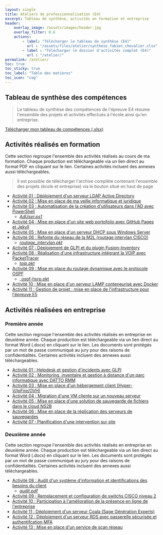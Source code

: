 ```yaml
---
layout: single
title: Ateliers de professionnalisation (E4)
excerpt: Tableau de synthèse, activités en formation et entreprise
header:
    overlay_image: /assets/images/header.jpg
    overlay_filter: 0.6
    actions:
        - label: "Télécharger le tableau de synthèse (E4)"
          url : "/assets/files/atelier/synthese_fabien_chevalier.xlsx"
        - label : "Télécharger le dossier d'activités complet (E4)"
          url : "/atelier/"
permalink: /atelier/
toc: true
toc_sticky: true
toc_label: "Table des matières"
toc_icon: "cog"
---
```


## Tableau de synthèse des compétences

> Le tableau de synthèse des compétences de l'épreuve E4 résume l'ensemble des projets et activités effectués à l'école ainsi qu'en entreprise. 

[Télécharger mon tableau de compétences (.xlsx)](/bts/assets/files/atelier/synthese_fabien_chevalier.xlsx)

## Activités réalisés en formation

Cette section regroupe l'ensemble des activités réalisés au cours de ma formation. Chaque production est téléchargeable via un lien direct au format PDF en cliquant sur le lien. Certaines activités incluent des annexes aussi téléchargeables.

> Il est possible de télécharger l'archive complète contenant l'ensemble des projets (école et entreprise) via le bouton situé en haut de page

- [Activité 01 : Déploiement d'un serveur LDAP Active Directory](/bts/assets/files/atelier/ecole/01-ldap_active_directory.pdf)
- [Activité 02 : Mise en place de ma veille informatique et juridique](/bts/assets/files/atelier/ecole/02-veille.pdf)
- [Activité 03 : Automatisation de la création d'utilisateurs dans l'AD avec PowerShell](/bts/assets/files/atelier/ecole/03-ad_powershell_csv.pdf)
  - _[AdUser.ps1](/bts/assets/files/atelier/ecole/03-ad_user.ps1)_
- [Activité 04 : Mise en place d'un site web portofolio avec GitHub Pages et Jekyll](/bts/assets/files/atelier/ecole/04-mise_en_place_site_web.pdf)
- [Activité 05 : Mise en place d'un serveur DHCP sous Windows Server](/bts/assets/files/atelier/ecole/05-serveur_dhcp_windows.pdf)
- [Activité 06 : Refonte du réseau de la M2L (routage intervlan CISCO)](/bts/assets/files/atelier/ecole/06-routage_intervlan.pdf)
  - _[routage_intervlan.pkt](/bts/assets/files/atelier/ecole/06-routage_intervlan.pkt)_
- [Activité 07 : Déploiement de GLPI et du plugin Fusion-Inventory](/bts//assets/files/atelier/ecole/07-glpi_fusion.pdf)
- [Activité 08 : Réalisation d'une infrastructure intégrant la VOIP avec PacketTracer](/bts//assets/files/atelier/ecole/08-voip_pkt.pdf)
  - _[toip.pkt](/bts/assets/files/atelier/ecole/08-voip.pkt)_
- [Activité 09 : Mise en place du routage dynamique avec le protocole OSPF](/bts/assets/files/atelier/ecole/09-ospf_cisco.pdf)
  - _[ospf-hsrp.pkt](/bts//assets/files/atelier/09-ospf_cisco.pkt)
- [Activité 10 : Mise en place d'un serveur LAMP conteneurisé avec Docker](/bts/assets/files/atelier/ecole/10-lamp_docker.pdf)
- [Activité 11 : Gestion de projet : mise en place de l'infrastructure pour l'épreuve E5](/bts/assets/files/atelier/ecole/11-gestion_projet.pdf)

## Activités réalisées en entreprise

### Première année

Cette section regroupe l'ensemble des activités réalisés en entreprise en deuxième année. Chaque production est téléchargeable via un lien direct au format Word (.docx) en cliquant sur le lien. Les documents sont protégés par un mot de passe communiqué au jury pour des raisons de confidentialités. Certaines activités incluent des annexes aussi téléchargeables.

- [Activité 01 : Helpdesk et gestion d'incidents avec GLPI](/bts/assets/files/atelier/entreprise/01-helpdesk_glpi.docx)
- [Activité 02 : Monitoring, inventaire et gestion à distance d'un parc informatique avec DATTO RMM](/bts/assets/files/atelier/entreprise/02-monitoring_gestion_datto.docx)
- [Activité 03 : Mise en place d'un hébergement client (Hyper-V/IpFire/OVH)](/bts/assets/files/atelier/entreprise/03-hebergement_client.docx)
- [Activité 04 : Migration d'une VM cliente sur un nouveau serveur](/bts/assets/files/atelier/entreprise/04-migration_hyperv.docx)
- [Activité 05 : Mise en place d'une solution de sauvegarde de fichiers dans le cloud NS2B](/bts/assets/files/atelier/entreprise/05-sauvegarde_cloud.docx)
- [Activité 06 : Mise en place de la réplication des serveurs de sauvegardes](/bts/assets/files/atelir/entreprise/06-replication_hyperV.docx)
- [Activité 07 : Planification d'une intervention sur site](/bts/assets/files/atelier/entreprise/07-planification.docx)

### Deuxième année

Cette section regroupe l'ensemble des activités réalisés en entreprise en deuxième année. Chaque production est téléchargeable via un lien direct au format Word (.docx) en cliquant sur le lien. Les documents sont protégés par un mot de passe communiqué au jury pour des raisons de confidentialités. Certaines activités incluent des annexes aussi téléchargeables.

- [Activité 08 : Audit d'un système d'information et identifications des besoins du client](/bts/assets/files/atelier/entreprise/08-audit.docx)
  - _[audit.pdf](/bts/assets/files/atelier/entreprise/08-audit.pdf)_
- [Activité 09 : Remplacement et configuration de switchs CISCO niveau 2](/bts/assets/files/atelier/entreprise/09-configuration_switch_hpe_vers_cisco.docx)
- [Activité 10 : Participation à l'amélioration de la présence en ligne de l'entreprise](/bts/assets/files/atelier/entreprise/10-webmarketing.docx)
- [Activité 11 : Déploiement d'un serveur Coala (Sage Génération Experts)]()
- [Activité 12 : Déploiement d'un serveur RDS avec passerelle sécurisée et authentifcation MFA]()
- [Activité 13 : Mise en place d'un service de scan réseau](/bts/assets/files/atelier/entreprise/09-scan_over_ftp.docx)
















